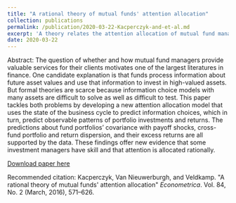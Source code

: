 ```yaml
---
title: "A rational theory of mutual funds' attention allocation"
collection: publications
permalink: /publication/2020-03-22-Kacperczyk-and-et-al.md
excerpt: 'A theory relates the attention allocation of mutual fund managers to business cycles.'
date: 2020-03-22
---
```

Abstract: The question of whether and how mutual fund managers provide valuable services
for their clients motivates one of the largest literatures in finance. One candidate explanation
is that funds process information about future asset values and use that information
to invest in high-valued assets. But formal theories are scarce because information
choice models with many assets are difficult to solve as well as difficult to test. This paper
tackles both problems by developing a new attention allocation model that uses the
state of the business cycle to predict information choices, which in turn, predict observable
patterns of portfolio investments and returns. The predictions about fund portfolios’
covariance with payoff shocks, cross-fund portfolio and return dispersion, and
their excess returns are all supported by the data. These findings offer new evidence
that some investment managers have skill and that attention is allocated rationally.

[Download paper here](http://scatterr.github.io/files/Kacperczyk_et_al-2016-ECT.pdf)

Recommended citation: Kacperczyk, Van Nieuwerburgh, and Veldkamp. "A rational theory of mutual funds' attention allocation" <i>Econometrica</i>. Vol. 84, No. 2 (March, 2016), 571–626.
